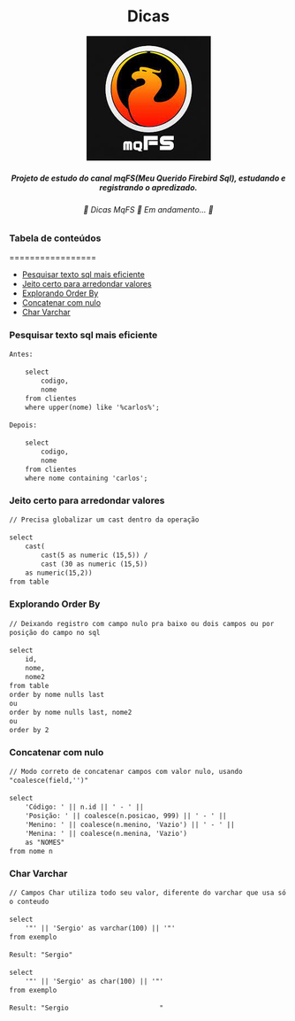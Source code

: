 
<div align="center"> 
	<h1>Dicas</h1>
	<img src='/src/mqfs.jpg' />
	<h5>Projeto de estudo do canal mqFS(Meu Querido Firebird Sql), estudando e registrando o apredizado.</h5>
</div>	

<h6 align="center"> 
	🚧  Dicas MqFS 🚀 Em andamento...  🚧
</h6>

### Tabela de conteúdos
=================
<!--ts-->
   * [Pesquisar texto sql mais eficiente](#Pesquisar-texto-sql-mais-eficiente)
   * [Jeito certo para arredondar valores](#Jeito-certo-para-arredondar-valores)
   * [Explorando Order By](#Explorando-Order-By)
   * [Concatenar com nulo](#Concatenar-com-nulo)   
   * [Char Varchar](#Char-Varchar)
<!--te-->

### Pesquisar texto sql mais eficiente

    Antes:
        
        select 
            codigo, 
            nome 
        from clientes 
        where upper(nome) like '%carlos%';
    
    Depois: 
    
        select 
            codigo, 
            nome 
        from clientes 
        where nome containing 'carlos';


### Jeito certo para arredondar valores

    // Precisa globalizar um cast dentro da operação
 
    select
        cast(
            cast(5 as numeric (15,5)) / 
            cast (30 as numeric (15,5))
        as numeric(15,2))
    from table
   

### Explorando Order By

    // Deixando registro com campo nulo pra baixo ou dois campos ou por posição do campo no sql
   
    select
        id,
        nome,
        nome2
    from table
    order by nome nulls last
    ou
    order by nome nulls last, nome2
    ou
    order by 2
  
### Concatenar com nulo

    // Modo correto de concatenar campos com valor nulo, usando "coalesce(field,'')"

    select
        'Código: ' || n.id || ' - ' ||
        'Posição: ' || coalesce(n.posicao, 999) || ' - ' ||
        'Menino: ' || coalesce(n.menino, 'Vazio') || ' - ' ||
        'Menina: ' || coalesce(n.menina, 'Vazio') 
        as "NOMES"
    from nome n

### Char Varchar

    // Campos Char utiliza todo seu valor, diferente do varchar que usa só o conteudo

    select
        '"' || 'Sergio' as varchar(100) || '"'    
    from exemplo

    Result: "Sergio"

    select
        '"' || 'Sergio' as char(100) || '"'    
    from exemplo

    Result: "Sergio                       "